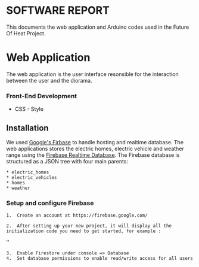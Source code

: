 # SOFTWARE REPORT

This documents the web application and Arduino codes used in the Future Of Heat Project.

# Web Application

The web application is the user interface resonsible for the interaction between the user and the diorama.

### Front-End Development

* CSS - Style

## Installation

 We used [Google's Firbase](https://firebase.google.com) to handle hosting and realtime database. The web applications stores the electric homes, electric vehicle and weather range
using the [Firebase Realtime Database](https://firebase.google.com/products/realtime-database). The Firebase database is structured as a JSON tree with four main parents:

    * electric_homes
    * electric_vehicles
    * homes
    * weather


### Setup and configure Firebase
    1.  Create an account at https://firebase.google.com/

    2.  After setting up your new project, it will display all the initialization code you need to get started, for example :

        
'<script> // Your web app's Firebase configuration
   // For Firebase JS SDK v7.20.0 and later, measurementId is optional
   var firebaseConfig = {
       apiKey: "AIzaSyCtjVPCkMEUtS4fd6zuc91DjEeeXi2ncL0",
       authDomain: "test-future-of-heat.firebaseapp.com"
       databaseURL: "https://test-future-of-heat-default-rtdb.firebaseio.com",
       projectId: "test-future-of-heat",
       storageBucket: "test-future-of-heat.appspot.com",
       messagingSenderId: "1019447598625",
       appId: "1:1019447598625:web:c3299f5ea4e0d20dd34d60",
       measurementId: "G-9ZXX8F0T40"
   };

   // Initialize Firebase
   firebase.initializeApp(firebaseConfig);
   firebase.analytics();
</script>'


    3.  Enable Firestore under console => Database
    4.  Set database permissions to enable read/write access for all users

